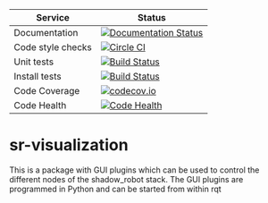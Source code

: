 |     Service       |  Status  |
| ----------------- | -------- |
| Documentation     | [![Documentation Status](https://readthedocs.org/projects/sr-visualization/badge/?version=latest)](http://sr-visualization.readthedocs.org) |
| Code style checks | [![Circle CI](https://circleci.com/gh/shadow-robot/sr-visualization.svg?style=shield)](https://circleci.com/gh/shadow-robot/sr-visualization) |
| Unit tests        | [![Build Status](https://travis-ci.org/shadow-robot/sr-visualization.svg)](https://travis-ci.org/shadow-robot/sr-visualization) |
| Install tests     | [![Build Status](https://semaphoreci.com/api/v1/projects/680462a5-c461-404c-b01d-9c0cbd82261d/537672/shields_badge.svg)](https://semaphoreci.com/shadow-robot/sr-visualization) |
| Code Coverage     | [![codecov.io](https://img.shields.io/codecov/c/github/shadow-robot/sr-visualization/indigo-devel.svg)](http://codecov.io/github/shadow-robot/sr-visualization?branch=indigo-devel) |
| Code Health       | [![Code Health](https://landscape.io/github/shadow-robot/sr-visualization/indigo-devel/landscape.svg?style=flat)](https://landscape.io/github/shadow-robot/sr-visualization/indigo-devel) |

# sr-visualization

This is a package with GUI plugins which can be used to control the different nodes of the shadow_robot stack. The GUI plugins are programmed in Python and can be started from within rqt
